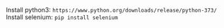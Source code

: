 
Install python3: `https://www.python.org/downloads/release/python-373/`
Install selenium: `pip install selenium`
